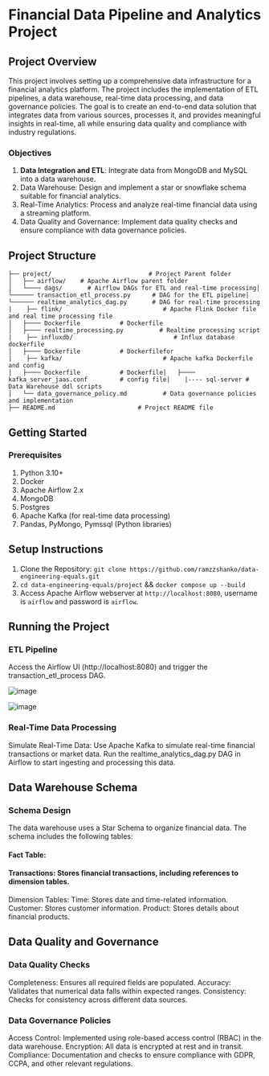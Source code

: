 # Financial Data Pipeline and Analytics Project

## Project Overview

This project involves setting up a comprehensive data infrastructure for a financial analytics platform. The project includes the implementation of ETL pipelines, a data warehouse, real-time data processing, and data governance policies. The goal is to create an end-to-end data solution that integrates data from various sources, processes it, and provides meaningful insights in real-time, all while ensuring data quality and compliance with industry regulations.

### Objectives

1. **Data Integration and ETL**: Integrate data from MongoDB and MySQL into a data warehouse.
2. Data Warehouse: Design and implement a star or snowflake schema suitable for financial analytics.
3. Real-Time Analytics: Process and analyze real-time financial data using a streaming platform.
4. Data Quality and Governance: Implement data quality checks and ensure compliance with data governance policies.

## Project Structure

```
├── project/                           # Project Parent folder
│   ├── airflow/    # Apache Airflow parent folder
│   └──── dags/       # Airflow DAGs for ETL and real-time processing│   └────── transaction_etl_process.py      # DAG for the ETL pipeline│   └────── realtime_analytics_dag.py       # DAG for real-time processing
|    ├── flink/                            # Apache Flink Docker file and real time processing file
│   ├──── Dockerfile           # Dockerfile
│   ├──── realtime_processing.py          # Realtime processing script
|    ├── influxdb/                            # Influx database dockerfile
│   ├──── Dockerfile           # Dockerfilefor
|    ├── kafka/                            # Apache kafka Dockerfile and config
│   ├──── Dockerfile           # Dockerfile│   ├──── kafka_server_jaas.conf         # config file|    |---- sql-server # Data Warehouse ddl scripts
│   └── data_governance_policy.md          # Data governance policies and implementation
├── README.md                       # Project README file
```

## Getting Started

### Prerequisites

1. Python 3.10+
2. Docker
3. Apache Airflow 2.x
4. MongoDB
5. Postgres
6. Apache Kafka (for real-time data processing)
7. Pandas, PyMongo, Pymssql (Python libraries)

## Setup Instructions

1. Clone the Repository: `git clone https://github.com/ramzzshanko/data-engineering-equals.git`
2. `cd data-engineering-equals/project` && `docker compose up --build`
3. Access Apache Airflow webserver at `http://localhost:8080`, username is `airflow` and password is `airflow`.

## Running the Project

### ETL Pipeline

Access the Airflow UI (http://localhost:8080) and trigger the transaction_etl_process DAG.

![image](https://github.com/user-attachments/assets/9dbabb67-aea2-4a7a-b641-935961f53d0c)


![image](https://github.com/user-attachments/assets/55b2d602-9aeb-4806-a65f-37609bee07ee)


### Real-Time Data Processing

Simulate Real-Time Data:
Use Apache Kafka to simulate real-time financial transactions or market data.
Run the realtime_analytics_dag.py DAG in Airflow to start ingesting and processing this data.

## Data Warehouse Schema

### Schema Design

The data warehouse uses a Star Schema to organize financial data. The schema includes the following tables:

#### Fact Table:

#### Transactions: Stores financial transactions, including references to dimension tables.

Dimension Tables:
Time: Stores date and time-related information.
Customer: Stores customer information.
Product: Stores details about financial products.

## Data Quality and Governance

### Data Quality Checks

Completeness: Ensures all required fields are populated.
Accuracy: Validates that numerical data falls within expected ranges.
Consistency: Checks for consistency across different data sources.

### Data Governance Policies

Access Control: Implemented using role-based access control (RBAC) in the data warehouse.
Encryption: All data is encrypted at rest and in transit.
Compliance: Documentation and checks to ensure compliance with GDPR, CCPA, and other relevant regulations.
